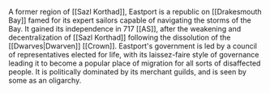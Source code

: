 A former region of [[Sazl Korthad]], Eastport is a republic on [[Drakesmouth Bay]] famed for its expert sailors capable of navigating the storms of the Bay. It gained its independence in 717 [[AS]], after the weakening and decentralization of [[Sazl Korthad]] following the dissolution of the [[Dwarves|Dwarven]] [[Crown]].
Eastport's government is led by a council of representatives elected for life, with its laissez-faire style of governance leading it to become a popular place of migration for all sorts of disaffected people. It is politically dominated by its merchant guilds, and is seen by some as an oligarchy.